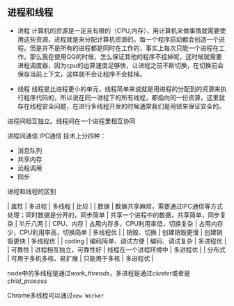 ## 进程和线程

* 进程
计算机的资源是一定且有限的（CPU,内存），用计算机来做事情就需要使用这些资源，进程就是来分配计算机资源的。每一个程序启动都会创造一个进程。但是并不是所有的进程都是同时在工作的，事实上每次只能一个进程在工作。那么我在使用QQ的时候，怎么保证其他的程序不挂掉呢，这时候就需要进程调度器，因为cpu的运算速度足够快，让进程之前不断切换，在切换前会保存当前上下文，这样就不会让程序不会挂掉。

* 线程
线程是比进程更小的单元，线程简单来说就是用进程的分配到的资源来执行程序代码的，所以说在同一进程下的所有线程，都指向同一份资源，这里就存在线程安全问题，在进行多线程开发的时候通常我们是用锁来保证安全的。


进程间相互独立。线程间在一个进程里相互协同

进程间通信 IPC通信
技术上分四种：
  * 消息队列
  * 共享内存
  * 远程调用
  * 同步




进程和线程的区别

| 属性 | 多进程 | 多线程 | 比较 |
| 数据 | 数据共享麻烦，需要通过IPC通信等方式处理；同时数据是分开的，同步简单 | 共享一个进程中的数据，共享简单，同步复杂 | 半斤八两 |
| CPU、内存 | 占用内存多，CPU利用率低，切换复杂 | 占用内存少，CPU利用率高，切换简单 | 多线程优 |
| 销毁、切换 | 创建销毁更慢 | 创建销毁更快 | 多线程优 |
| coding | 编码简单、调试方便 | 编码、调试复杂 | 多进程优 |
| 可靠性 | 进程相互独立，可靠性好 | 线程在一个进程环境中 | 多进程优 |
| 分布式 | 可用于多机多核、易扩展 | 只能用于多核  | 多进程优 |


node中的多线程是通过*work_threads*，多进程是通过*cluster*或者是*child_process*

Chrome多线程可以通过`new Worker`